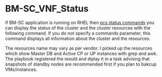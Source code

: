 # BM-SC_VNF_Status

If BM-SC application is running on RHEL then [pcs status commands](https://access.redhat.com/documentation/en-us/red_hat_enterprise_linux/7/html/high_availability_add-on_reference/s1-pcsstatus-haar) you can display the status of the cluster and the cluster resources with the following command. If you do not specify a commands parameter, this command displays all information about the cluster and the resources.

The resources name may vary as per vendor. I picked up the resources which show Master DB and Active CP or UP instances with grep and awk. The playbook registered the resuld and diplay it in a task advising that snapshots of standby nodes are recommended first if you plan to bakcup VMs/instances. 

